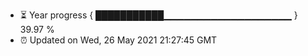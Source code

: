 - ⏳ Year progress { ███████████▁▁▁▁▁▁▁▁▁▁▁▁▁▁▁▁▁▁▁ } 39.97 %
- ⏰ Updated on Wed, 26 May 2021 21:27:45 GMT

